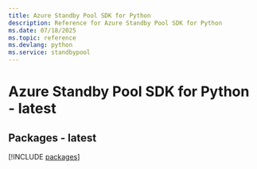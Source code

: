 ```yaml
---
title: Azure Standby Pool SDK for Python
description: Reference for Azure Standby Pool SDK for Python
ms.date: 07/18/2025
ms.topic: reference
ms.devlang: python
ms.service: standbypool
---
```

# Azure Standby Pool SDK for Python - latest
## Packages - latest
[!INCLUDE [packages](standby-pool-index.md)]